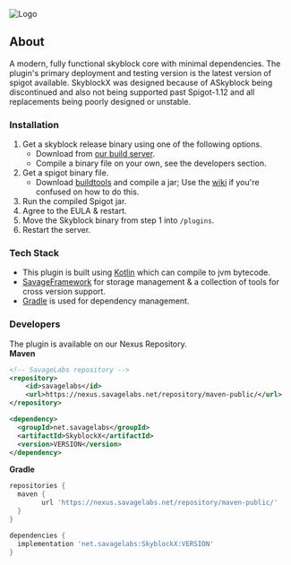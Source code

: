 ![Logo](./skyblockx-github-banner-1.png)


## About
A modern, fully functional skyblock core with minimal dependencies. 
The plugin's primary deployment and testing version is the latest version of spigot available. SkyblockX was designed because of ASkyblock being discontinued and also not being supported past Spigot-1.12 and all replacements being poorly designed or unstable.


### Installation

1. Get a skyblock release binary using one of the following options.
   * Download from [our build server](https://dl.savagelabs.net).
   * Compile a binary file on your own, see the developers section.
2. Get a spigot binary file.
    * Download [buildtools](https://hub.spigotmc.org/jenkins/job/BuildTools/lastSuccessfulBuild/artifact/target/BuildTools.jar) and compile  a jar; Use the [wiki](https://www.spigotmc.org/wiki/buildtools/) if you're confused on how to do this.
3. Run the compiled Spigot jar.
4. Agree to the EULA & restart.
5. Move the Skyblock binary from step 1 into `/plugins`.
6. Restart the server.
  
### Tech Stack
* This plugin is built using [Kotlin](https://kotlinlang.org/) which can compile to jvm bytecode.
* [SavageFramework](https://github.com/illyria-io/SavageFramework) for storage management & a collection of tools for cross version support.
* [Gradle](https://gradle.org/) is used for dependency management.
 
### Developers

The plugin is available on our Nexus Repository.
<br/>
**Maven**
```xml
<!-- SavageLabs repository -->
<repository>
    <id>savagelabs</id>
    <url>https://nexus.savagelabs.net/repository/maven-public/</url>
</repository>

<dependency>
  <groupId>net.savagelabs</groupId>
  <artifactId>SkyblockX</artifactId>
  <version>VERSION</version>
</dependency>
```
**Gradle**
```groovy
repositories {
  maven {
        url 'https://nexus.savagelabs.net/repository/maven-public/'
  }
}

dependencies {
  implementation 'net.savagelabs:SkyblockX:VERSION'
}
```




